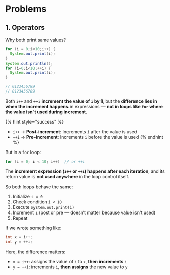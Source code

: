 # Problems

## 1. Operators

Why both print same values?

```java
for (i = 0;i<10;i++) {
  System.out.print(i);
}
System.out.println();
for (i=0;i<10;++i) {
  System.out.print(i);
}

// 0123456789
// 0123456789
```

Both `i++` and `++i` **increment the value of `i` by 1**, but the **difference lies in when the increment happens** in expressions — **not in loops like `for` where the value isn't used during increment.**

{% hint style="success" %}
* `i++` → **Post-increment**: Increments `i` after the value is used
* `++i` → **Pre-increment**: Increments `i` before the value is used
{% endhint %}

But in a `for` loop:

```java
for (i = 0; i < 10; i++)  // or ++i
```

The **increment expression (`i++` or `++i`) happens after each iteration**, and its return value is **not used anywhere** in the loop control itself.

So both loops behave the same:

1. Initialize `i = 0`
2. Check condition `i < 10`
3. Execute `System.out.print(i)`
4. Increment `i` (post or pre — doesn’t matter because value isn't used)
5. Repeat

If we wrote something like:

```java
int x = i++;
int y = ++i;
```

Here, the difference matters:

* `x = i++`: assigns the value of `i` to `x`, **then increments** `i`
* `y = ++i`: increments `i`, **then assigns** the new value to `y`

